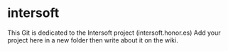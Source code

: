 # intersoft
This Git is dedicated to the Intersoft project (intersoft.honor.es)
Add your project here in a new folder then write about it on the wiki.

